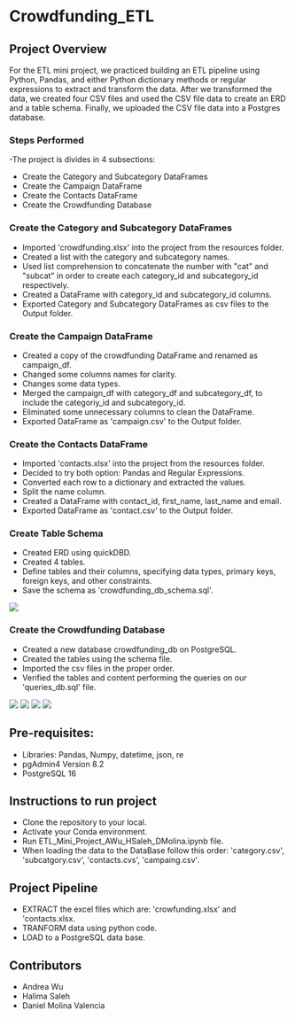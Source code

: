 # Crowdfunding_ETL

## Project Overview
For the ETL mini project, we practiced building an ETL pipeline using Python, Pandas, and either Python dictionary methods or regular expressions to extract and transform the data. After we transformed the data, we created four CSV files and used the CSV file data to create an ERD and a table schema. Finally, we uploaded the CSV file data into a Postgres database.

### Steps Performed
-The project is divides in 4 subsections:
- Create the Category and Subcategory DataFrames
- Create the Campaign DataFrame
- Create the Contacts DataFrame
- Create the Crowdfunding Database

### Create the Category and Subcategory DataFrames
- Imported 'crowdfunding.xlsx' into the project from the resources folder.
- Created a list with the category and subcategory names.
- Used list comprehension to concatenate the number with "cat" and "subcat" in order to create each category_id and subcategory_id respectively.
- Created a DataFrame with category_id and subcategory_id columns.
- Exported Category and Subcategory DataFrames as csv files to the Output folder.

### Create the Campaign DataFrame
- Created a copy of the crowdfunding DataFrame and renamed as campaign_df.
- Changed some columns names for clarity.
- Changes some data types.
- Merged the campaign_df with category_df and subcategory_df, to include the categoriy_id and subcategory_id.
- Eliminated some unnecessary columns to clean the DataFrame.
- Exported DataFrame as 'campaign.csv' to the Output folder.

### Create the Contacts DataFrame
- Imported 'contacts.xlsx' into the project from the resources folder.
- Decided to try both option: Pandas and Regular Expressions.
- Converted each row to a dictionary and extracted the values.
- Split the name column.
- Created a DataFrame with contact_id, first_name, last_name and email.
- Exported DataFrame as 'contact.csv' to the Output folder.

### Create Table Schema
- Created ERD using quickDBD.
- Created 4 tables.
- Define tables and their columns, specifying data types, primary keys, foreign keys, and other constraints.
- Save the schema as 'crowdfunding_db_schema.sql'.

![](Crowdfunding_ETL/Output/crowdfundingERD.png)

### Create the Crowdfunding Database
- Created a new database crowdfunding_db on PostgreSQL.
- Created the tables using the schema file.
- Imported the csv files in the proper order.
- Verified the tables and content performing the queries on our 'queries_db.sql' file.

![](Crowdfunding_ETL/Output/category_query.png)
![](Crowdfunding_ETL/Output/subcategory_query.png)
![](Crowdfunding_ETL/Output/contacts_query.png)
![](Crowdfunding_ETL/Output/campaign_query.png)

## Pre-requisites:
- Libraries: Pandas, Numpy, datetime, json, re
- pgAdmin4 Version 8.2
- PostgreSQL 16

## Instructions to run project
- Clone the repository to your local.
- Activate your Conda environment.
- Run ETL_Mini_Project_AWu_HSaleh_DMolina.ipynb file.
- When loading the data to the DataBase follow this order: 'category.csv', 'subcatgory.csv', 'contacts.cvs', 'campaing.csv'.

## Project Pipeline
- EXTRACT the excel files which are: 'crowfunding.xlsx' and 'contacts.xlsx.
- TRANFORM data using python code.
- LOAD to a PostgreSQL data base.

## Contributors
- Andrea Wu
- Halima Saleh
- Daniel Molina Valencia